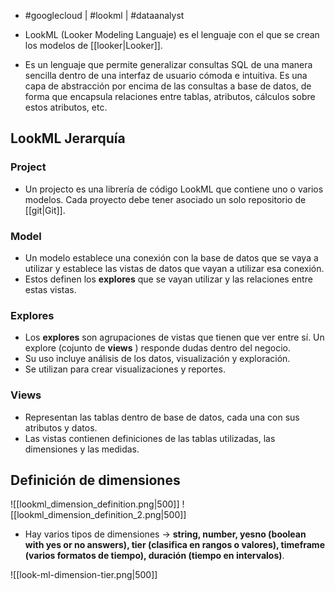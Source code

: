 - #googlecloud | #lookml | #dataanalyst 

- LookML (Looker Modeling Languaje) es el lenguaje con el que se crean los modelos de [[looker|Looker]]. 
- Es un lenguaje que permite generalizar consultas SQL de una manera sencilla dentro de una interfaz de usuario cómoda e intuitiva. Es una capa de abstracción por encima de las consultas a base de datos, de forma que encapsula relaciones entre tablas, atributos, cálculos sobre estos atributos, etc.

## LookML Jerarquía
### Project
- Un projecto es una librería de código LookML que contiene uno o varios modelos. Cada proyecto debe tener asociado un solo repositorio de [[git|Git]].

### Model
- Un modelo establece una conexión con la base de datos que se vaya a utilizar y establece las vistas de datos que vayan a utilizar esa conexión. 
- Estos definen los **explores** que se vayan utilizar y las relaciones entre estas vistas. 

### Explores
- Los **explores** son agrupaciones de vistas que tienen que ver entre sí. Un explore (cojunto de **views** ) responde dudas dentro del negocio.
- Su uso incluye análisis de los datos, visualización y exploración. 
- Se utilizan para crear visualizaciones y reportes.

### Views
- Representan las tablas dentro de base de datos, cada una con sus atributos y datos.
- Las vistas contienen definiciones de las tablas utilizadas, las dimensiones y las medidas.

## Definición de dimensiones
![[lookml_dimension_definition.png|500]]
![[lookml_dimension_definition_2.png|500]]

- Hay varios tipos de dimensiones -> **string, number, yesno (boolean with yes or no answers), tier (clasifica en rangos o valores), timeframe (varios formatos de tiempo), duración (tiempo en intervalos)**.

 ![[look-ml-dimension-tier.png|500]]